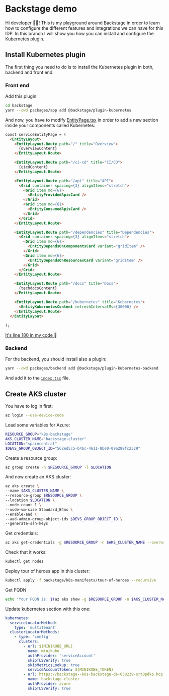 # Backstage demo

Hi developer 👋🏻! This is my playground around Backstage in order to learn how to configure the different features and integrations we can have for this IDP. In this branch I will show you how you can install and configure the Kubernetes plugin.

## Install Kubernetes plugin

The first thing you need to do is to install the Kubernetes plugin in both, backend and front end.

### Front end

Add this plugin:

```bash
cd backstage
yarn --cwd packages/app add @backstage/plugin-kubernetes
```

And now, you have to modify [EntityPage.tsx](backstage/packages/app/src/components/catalog/EntityPage.tsx) in order to add a new section inside your components called Kubernetes:

```html
const serviceEntityPage = (
  <EntityLayout>
    <EntityLayout.Route path="/" title="Overview">
      {overviewContent}
    </EntityLayout.Route>

    <EntityLayout.Route path="/ci-cd" title="CI/CD">
      {cicdContent}
    </EntityLayout.Route>

    <EntityLayout.Route path="/api" title="API">
      <Grid container spacing={3} alignItems="stretch">
        <Grid item md={6}>
          <EntityProvidedApisCard />
        </Grid>
        <Grid item md={6}>
          <EntityConsumedApisCard />
        </Grid>
      </Grid>
    </EntityLayout.Route>

    <EntityLayout.Route path="/dependencies" title="Dependencies">
      <Grid container spacing={3} alignItems="stretch">
        <Grid item md={6}>
          <EntityDependsOnComponentsCard variant="gridItem" />
        </Grid>
        <Grid item md={6}>
          <EntityDependsOnResourcesCard variant="gridItem" />
        </Grid>
      </Grid>
    </EntityLayout.Route>

    <EntityLayout.Route path="/docs" title="Docs">
      {techdocsContent}
    </EntityLayout.Route>

    <EntityLayout.Route path="/kubernetes" title="Kubernetes">
      <EntityKubernetesContent refreshIntervalMs={30000} />
    </EntityLayout.Route>
  </EntityLayout>
  
);
```

[It's line 180 in my code ](backstage/packages/app/src/components/catalog/EntityPage.tsx#L180)🙂

### Backend

For the backend, you should install also a plugin:

```bash
yarn --cwd packages/backend add @backstage/plugin-kubernetes-backend
```

And add it to the [`index.tsx`](backstage/packages/backend/src/index.ts#47) file.

## Create AKS cluster

You have to log in first:

```bash
az login --use-device-code
```

Load some variables for Azure:

```bash
RESOURCE_GROUP="k8s-backstage"
AKS_CLUSTER_NAME="backstage-cluster"
LOCATION="spaincentral"
$DEVS_GROUP_OBJECT_ID="562ed5c5-b4bc-4611-8be0-09a288fc2329"
```

Create a resource group:

```bash
az group create -n $RESOURCE_GROUP -l $LOCATION
```

And now create an AKS cluster:

```bash
az aks create \
--name $AKS_CLUSTER_NAME \
--resource-group $RESOURCE_GROUP \
--location $LOCATION \
--node-count 1 \
--node-vm-size Standard_B4ms \
--enable-aad \
--aad-admin-group-object-ids $DEVS_GROUP_OBJECT_ID \
--generate-ssh-keys
```

Get credentials:

```bash
az aks get-credentials -g $RESOURCE_GROUP -n $AKS_CLUSTER_NAME --overwrite-existing
```

Check that it works:

```bash
kubectl get nodes
```

Deploy tour of heroes app in this cluster:

```bash
kubectl apply -f backstage/k8s-manifests/tour-of-heroes --recursive
```

Get FQDN

```bash
echo "Your FQDN is: $(az aks show -g $RESOURCE_GROUP -n $AKS_CLUSTER_NAME --query "fqdn" -o tsv)"
```

Update kubernetes section with this one:

```yaml
kubernetes:
  serviceLocatorMethod:
    type: 'multiTenant'
  clusterLocatorMethods:
    - type: 'config'
      clusters:
        - url: ${MINIKUBE_URL}
          name: minikube
          authProvider: 'serviceAccount'
          skipTLSVerify: true
          skipMetricsLookup: true
          serviceAccountToken: ${MINIKUBE_TOKEN}
        - url: https://backstage--k8s-backstage-de-038239-srt0pdkp.hcp.spaincentral.azmk8s.io
          name: backstage-cluster
          authProvider: azure
          skipTLSVerify: true
```